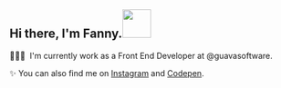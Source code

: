 <h2> Hi there,‌‌ I'm Fanny.<img src="https://media.giphy.com/media/Dr3zmLbgSghPr2Qqlf/giphy.gif" width="50"></h2>

<!-- ![](https://komarev.com/ghpvc/?username=hellofanny&color=1F1F1F) -->

👩🏻‍💻 ‌‌ I'm currently work as a Front End Developer at @guavasoftware. 

✨‌‌ You can also find me on [Instagram](https://www.instagram.com/abitfanny) and [Codepen](https://codepen.io/hellofanny).

<!--  [![Top Langs](https://github-readme-stats.vercel.app/api/top-langs/?username=hellofanny&exclude_repo=trying-django,sunshine-project&layout=compact&border_radius=0&title_color=FFFFFF&text_color=FFFFFF&bg_color=1F1F1F&hide_border=true)](https://github.com/anuraghazra/github-readme-stats) -->




<!--
**hellofanny/hellofanny** is a ✨ _special_ ✨ repository because its `README.md` (this file) appears on your GitHub profile.

Here are some ideas to get you started:

- 🔭 I’m currently working on ...
- 🌱 I’m currently learning ...
- 👯 I’m looking to collaborate on ...
- 🤔 I’m looking for help with ...
- 💬 Ask me about ...
- 📫 How to reach me: ...
- 😄 Pronouns: ...
- ⚡ Fun fact: ...
-->
